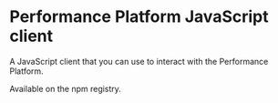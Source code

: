 # Performance Platform JavaScript client

A JavaScript client that you can use to interact with the Performance Platform.

Available on the npm registry.
